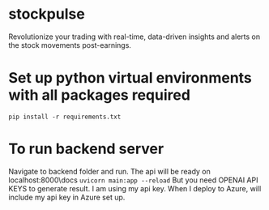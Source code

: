 # stockpulse
Revolutionize your trading with real-time, data-driven insights and alerts on the stock movements post-earnings.

# Set up python virtual environments with all packages required
```pip install -r requirements.txt```

# To run backend server
Navigate to backend folder and run. The api will be ready on localhost:8000\docs
```uvicorn main:app --reload```
But you need OPENAI API KEYS to generate result. I am using my api key. When I deploy to Azure, will include my api key in Azure set up.
